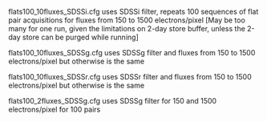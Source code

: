 flats100_10fluxes_SDSSi.cfg  uses SDSSi filter, repeats 100 sequences of flat pair acquisitions for
    fluxes from 150 to 1500 electrons/pixel [May be too many for one run, given the limitations
    on 2-day store buffer, unless the 2-day store can be purged while running]

flats100_10fluxes_SDSSg.cfg   uses SDSSg filter and fluxes from 150 to 1500 electrons/pixel but
    otherwise is the same

flats100_10fluxes_SDSSr.cfg   uses SDSSr filter and fluxes from 150 to 1500 electrons/pixel but
    otherwise is the same

flats100_2fluxes_SDSSg.cfg    uses SDSSg filter for 150 and 1500 electrons/pixel for 100 pairs
